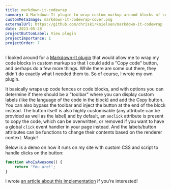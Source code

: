 ```yaml
---
title: markdown-it-codewrap
summary: A Markdown-It plugin to wrap custom markup around blocks of code, optionally adding a Copy button.
customMetaImage: markdown-it-codewrap-cover.png
externalUrl: https://github.com/chriskirknielsen/markdown-it-codewrap
date: 2023-05-28
projectButtonLabel: View plugin
projectImportance: 1
projectOrder: 7
---
```


I looked around for a [Markdown-It plugin](https://mdit-plugins.github.io/) that would allow me to wrap my code blocks in custom markup so that I could add a "Copy code" button, and perhaps do a few more things. While there are some out there, they didn't do exactly what I needed them to. So of course, I wrote my own plugin.

It basically wraps up code fences or code blocks, and with options you can determine if there should be a "toolbar" where you can display custom labels (like the language of the code in the block) and add the Copy button. You can also bypass the toolbar and inject the button at the end of the block instead. The button itself is also highly customisable (any attribute can be provided as well as the label) and by default, an `onclick` attribute is present to copy the code, which can be overwritten, or removed if you want to have a global `click` event handler in your page instead. And the labels/button attributes can be functions to change their contents based on the renderer context. Magic!

Below is a demo on how it runs on my site with custom CSS and script to handle clicks on the button:

```js
function whoIsAwesome() {
	return 'You are!';
}
```

I wrote [an article about this implementation](/blog/markdown-it-codewrap) if you’re interested!
